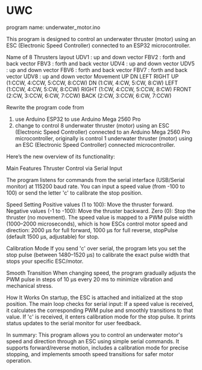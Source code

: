 # UWC
program name: underwater_motor.ino

This program is designed to control an underwater thruster (motor) using an ESC (Electronic Speed Controller) connected to an ESP32 microcontroller. 

Name of 8 Thrusters layout 
UDV1 : up and down vector 
FBV2 : forth and back vector
FBV3 : forth and back vector
UDV4 : up and down vector
UDV5 : up and down vector
FBV6 : forth and back vector
FBV7 : forth and back vector
UDV8 : up and down vector
Movement UP DN LEFT RIGHT
UP (1:CCW, 4:CCW, 5:CCW, 8:CCW)
DN (1:CW, 4:CW, 5:CW,  8:CW)
LEFT (1:CCW, 4:CW, 5:CW, 8:CCW)
RIGHT (1:CW, 4:CCW, 5:CCW, 8:CW)
FRONT (2:CW, 3:CCW, 6:CW, 7:CCW)
BACK  (2:CW, 3:CCW, 6:CW, 7:CCW)

Rewrite the program code from 
1. use Arduino ESP32 to use Arduino Mega 2560 Pro
2. change to control 8 underwater thruster (motor) using an ESC (Electronic Speed Controller) connected to an Arduino Mega 2560 Pro microcontroller, originally is control 1 underwater thruster (motor) using an ESC (Electronic Speed Controller) connected microcontroller.

Here’s the new overview of its functionality:

Main Features
Thruster Control via Serial Input

The program listens for commands from the serial interface (USB/Serial monitor) at 115200 baud rate.
You can input a speed value (from -100 to 100) or send the letter 'c' to calibrate the stop position.

Speed Setting
Positive values (1 to 100): Move the thruster forward.
Negative values (-1 to -100): Move the thruster backward.
Zero (0): Stop the thruster (no movement).
The speed value is mapped to a PWM pulse width (1000–2000 microseconds), which is how ESCs control motor speed and direction:
2000 µs for full forward,
1000 µs for full reverse,
stopPulse (default 1500 µs, adjustable) for stop.

Calibration Mode
If you send 'c' over serial, the program lets you set the stop pulse (between 1480–1520 µs) to calibrate the exact pulse width that stops your specific ESC/motor.

Smooth Transition
When changing speed, the program gradually adjusts the PWM pulse in steps of 10 µs every 20 ms to minimize vibration and mechanical stress.

How It Works
On startup, the ESC is attached and initialized at the stop position.
The main loop checks for serial input:
If a speed value is received, it calculates the corresponding PWM pulse and smoothly transitions to that value.
If 'c' is received, it enters calibration mode for the stop pulse.
It prints status updates to the serial monitor for user feedback.

In summary:
This program allows you to control an underwater motor's speed and direction through an ESC using simple serial commands. It supports forward/reverse motion, includes a calibration mode for precise stopping, and implements smooth speed transitions for safer motor operation.

